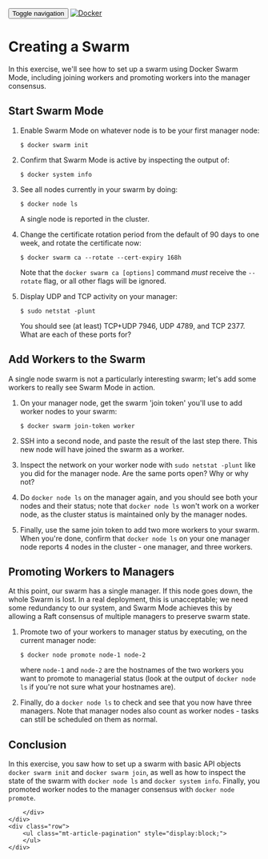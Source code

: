 <html>
<head>
    <title></title>
    <link href='https://maxcdn.bootstrapcdn.com/bootstrap/3.3.7/css/bootstrap.min.css' rel='stylesheet' integrity='sha384-BVYiiSIFeK1dGmJRAkycuHAHRg32OmUcww7on3RYdg4Va+PmSTsz/K68vbdEjh4u' crossorigin='anonymous'>
    <link href="../../app.css" rel="stylesheet" >
</head>
<body>
    <nav class="navbar navbar-default">
    <div class="container">
        <!-- Brand and toggle get grouped for better mobile display -->
        <div class="navbar-header">
        <button type="button" class="navbar-toggle collapsed" data-toggle="collapse" data-target="#bs-example-navbar-collapse-1" aria-expanded="false">
            <span class="sr-only">Toggle navigation</span>
            <span class="icon-bar"></span>
            <span class="icon-bar"></span>
            <span class="icon-bar"></span>
        </button>
        <a class="navbar-brand" href="../../index.html"><img class="logo" src="https://www.docker.com/sites/all/themes/docker/assets/images/brand-full.svg" alt="Docker" title="Docker"/></a>
        </div>
    </div><!-- /.container-fluid -->
    </nav>
    <div class="container">
    <div class="row">
        <h1></h1>
        <div class="content">
            <h1 id="creating-a-swarm">Creating a Swarm</h1>
<p>In this exercise, we&#39;ll see how to set up a swarm using Docker Swarm Mode, including joining workers and promoting workers into the manager consensus.</p>
<h2 id="start-swarm-mode">Start Swarm Mode</h2>
<ol>
<li><p>Enable Swarm Mode on whatever node is to be your first manager node:</p>
<pre><code class="lang-bash">$ docker swarm init
</code></pre>
</li>
<li><p>Confirm that Swarm Mode is active by inspecting the output of:</p>
<pre><code class="lang-bash">$ docker system info
</code></pre>
</li>
<li><p>See all nodes currently in your swarm by doing:</p>
<pre><code class="lang-bash">$ docker node ls
</code></pre>
<p>A single node is reported in the cluster.</p>
</li>
<li><p>Change the certificate rotation period from the default of 90 days to one week, and rotate the certificate now:</p>
<pre><code class="lang-bash">$ docker swarm ca --rotate --cert-expiry 168h
</code></pre>
<p>Note that the <code>docker swarm ca [options]</code> command <em>must</em> receive the <code>--rotate</code> flag, or all other flags will be ignored.</p>
</li>
<li><p>Display UDP and TCP activity on your manager:</p>
<pre><code class="lang-bash">$ sudo netstat -plunt
</code></pre>
<p>You should see (at least) TCP+UDP 7946, UDP 4789, and TCP 2377. What are each of these ports for?</p>
</li>
</ol>
<h2 id="add-workers-to-the-swarm">Add Workers to the Swarm</h2>
<p>A single node swarm is not a particularly interesting swarm; let&#39;s add some workers to really see Swarm Mode in action.</p>
<ol>
<li><p>On your manager node, get the swarm &#39;join token&#39; you&#39;ll use to add worker nodes to your swarm:</p>
<pre><code class="lang-bash">$ docker swarm join-token worker
</code></pre>
</li>
<li><p>SSH into a second node, and paste the result of the last step there. This new node will have joined the swarm as a worker.</p>
</li>
<li><p>Inspect the network on your worker node with <code>sudo netstat -plunt</code> like you did for the manager node. Are the same ports open? Why or why not?</p>
</li>
<li><p>Do <code>docker node ls</code> on the manager again, and you should see both your nodes and their status; note that <code>docker node ls</code> won&#39;t work on a worker node, as the cluster status is maintained only by the manager nodes.</p>
</li>
<li><p>Finally, use the same join token to add two more workers to your swarm. When you&#39;re done, confirm that <code>docker node ls</code> on your one manager node reports 4 nodes in the cluster - one manager, and three workers.</p>
</li>
</ol>
<h2 id="promoting-workers-to-managers">Promoting Workers to Managers</h2>
<p>At this point, our swarm has a single manager. If this node goes down, the whole Swarm is lost. In a real deployment, this is unacceptable; we need some redundancy to our system, and Swarm Mode achieves this by allowing a Raft consensus of multiple managers to preserve swarm state.</p>
<ol>
<li><p>Promote two of your workers to manager status by executing, on the current manager node:</p>
<pre><code class="lang-bash">$ docker node promote node-1 node-2
</code></pre>
<p>where <code>node-1</code> and <code>node-2</code> are the hostnames of the two workers you want to promote to managerial status (look at the output of <code>docker node ls</code> if you&#39;re not sure what your hostnames are).</p>
</li>
<li><p>Finally, do a <code>docker node ls</code> to check and see that you now have three managers. Note that manager nodes also count as worker nodes - tasks can still be scheduled on them as normal.</p>
</li>
</ol>
<h2 id="conclusion">Conclusion</h2>
<p>In this exercise, you saw how to set up a swarm with basic API objects <code>docker swarm init</code> and <code>docker swarm join</code>, as well as how to inspect the state of the swarm with <code>docker node ls</code> and <code>docker system info</code>. Finally, you promoted worker nodes to the manager consensus with <code>docker node promote</code>.</p>

        </div>        
    </div>
    <div class="row">
        <ul class="mt-article-pagination" style="display:block;">
        </ul>
    </div>
</div>
    <div class="footer"></div>
</body>